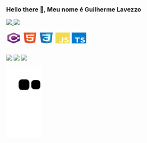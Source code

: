 ### Hello there 👋, Meu nome é Guilherme Lavezzo

<div>
  <a href="https://github.com/Godofin">
    <img height="180em" src="https://github-readme-stats.vercel.app/api?username=Godofin&show_icons=true&theme=tokyonight&include_all_commits=true&count_private=true"/>
    <img height="180em" src="https://github-readme-stats.vercel.app/api/top-langs/?username=Godofin&layout=compact&langs_count=16&theme=tokyonight&exclude_repo=html,css"/>
  </a>
</div>

<div style="display: inline_block"><br>
  <a href="https://github.com/Godofin/CSharpByteBank"><img align="center" alt="Csharp" height="30" width="40" src="https://raw.githubusercontent.com/devicons/devicon/master/icons/csharp/csharp-original.svg"></a>
  <a href="https://github.com/Godofin/Alura-Plus"><img align="center" alt="HTML" height="30" width="40" src="https://raw.githubusercontent.com/devicons/devicon/master/icons/html5/html5-original.svg"></a>
  <img align="center" alt="CSS" height="30" width="40" src="https://raw.githubusercontent.com/devicons/devicon/master/icons/css3/css3-original.svg">
  <a href="https://github.com/Godofin/ImersaoAluraDev"><img align="center" alt="Javascript" height="30" width="40" src="https://raw.githubusercontent.com/devicons/devicon/master/icons/javascript/javascript-plain.svg"></a>
  <img align="center" alt="Typescript" height="30" width="40" src="https://raw.githubusercontent.com/devicons/devicon/master/icons/typescript/typescript-plain.svg">
</div>

   ##
 
<div> 
  <a href="https://www.instagram.com/nerd_dev/" target="_blank"><img src="https://img.shields.io/badge/-Instagram-%23E4405F?style=for-the-badge&logo=instagram&logoColor=white" target="_blank"></a>
  <a href = "mailto:guilherm909088@gmail.com"><img src="https://img.shields.io/badge/-Gmail-%23333?style=for-the-badge&logo=gmail&logoColor=white" target="_blank"></a>
  <a href="https://www.linkedin.com/in/guilherme-henrique-lavezzo-ads/" target="_blank"><img src="https://img.shields.io/badge/-LinkedIn-%230077B5?style=for-the-badge&logo=linkedin&logoColor=white" target="_blank"></a> 

![Snake animation](https://github.com/Godofin/Godofin/blob/output/github-contribution-grid-snake.svg)
